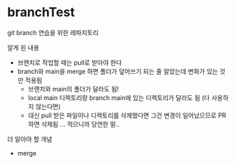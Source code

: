 # branchTest
git branch 연습을 위한 레파지토리

알게 된 내용
- 브랜치로 작업할 때는 pull로 받아야 한다
- branch와 main을 merge 하면 폴더가 덮어쓰기 되는 줄 알았는데 변화가 있는 것만 적용됨
    -  브랜치와 main의 폴더가 달라도 됨!
    -  local main 디렉토리랑 branch main에 있는 디렉토리가 달라도 됨 (다 사용하지 않는다면)
    -  대신 pull 받은 파일이나 디렉토리를 삭제했다면 그건 변경이 일어났으므로 PR하면 삭제됨 ... 적으니까 당연한 말..

더 알아야 할 개념
- merge
